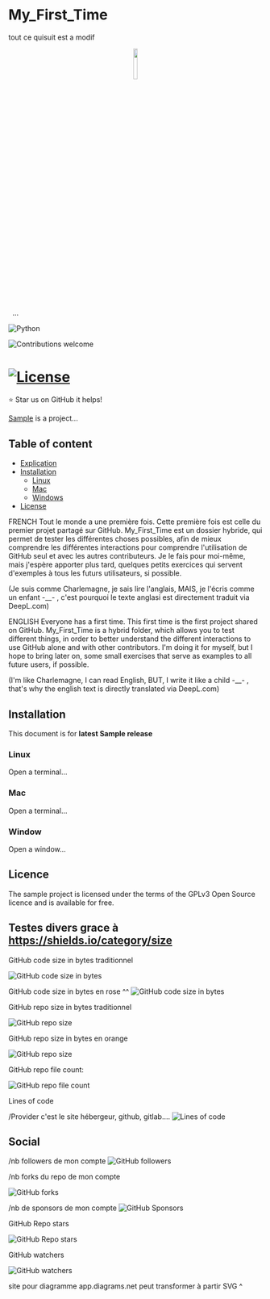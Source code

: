 # My_First_Time

tout ce quisuit est a modif

<p align="center"><img width=12.5% src="https://github.com/Arzyon/My_First_Time/images/logo.jpeg"></p>

<p align="center"><img width=35% srce="https://github.com/Arzyon/My_First_Time/images/title.png"></p>

&nbsp;&nbsp;...

![Python](https://img.shields.io/badge/python-v3.8+-blue.svg)

![Contributions welcome](https://img.shields.io/badge/contributions-welcomeorange.svg)

[![License](https://img.shields.io/badge/license-GPLv3-blue.svg)](https://www.gnu.org/licenses/gp1-3.0.fr.html)
&nbsp;
=======

:star: Star us on GitHub it helps! 

[Sample](http://sampleproject.com) is a project...

## Table of content
- [Explication](#Explication)
- [Installation](#installation)
	- [Linux](#linux)
	- [Mac](#Mac)
	- [Windows](#windows)
- [License](#license)



FRENCH 
Tout le monde a une première fois. Cette première fois est celle du premier projet partagé sur GitHub. My_First_Time est un dossier hybride, qui permet de tester les différentes choses possibles, afin de mieux comprendre les différentes interactions pour comprendre l'utilisation de GitHub seul et avec  les autres contributeurs. Je le fais pour moi-même, mais j'espère apporter plus tard, quelques petits exercices qui servent d'exemples à tous les futurs utilisateurs, si possible.

(Je suis comme Charlemagne, je sais lire l'anglais, MAIS, je l'écris comme un enfant -__- , c'est pourquoi le texte anglasi est directement traduit via DeepL.com)




ENGLISH 
Everyone has a first time. This first time is the first project shared on GitHub. My_First_Time is a hybrid folder, which allows you to test different things, in order to better understand the different interactions to use GitHub alone and with other contributors. I'm doing it for myself, but I hope to bring later on, some small exercises that serve as examples to all future users, if possible.

(I'm like Charlemagne, I can read English, BUT, I write it like a child -__- , that's why the english text is directly translated via DeepL.com)
## Installation
This document is for **latest Sample release** 

### Linux
Open a terminal...

### Mac
Open a terminal...

### Window
Open a window...

## Licence
The sample project is licensed under the terms of the GPLv3 Open Source licence and is available for free.







## Testes divers grace à https://shields.io/category/size
GitHub code size in bytes traditionnel
<!-- https://img.shields.io/github/languages/code-size/user/repo -->
![GitHub code size in bytes](https://img.shields.io/github/languages/code-size/Arzyon/My_First_Time)

GitHub code size in bytes en rose ^^
![GitHub code size in bytes](https://img.shields.io/github/languages/code-size/Arzyon/My_First_Time?color=pink)

GitHub repo size in bytes traditionnel
<!-- https://img.shields.io/github/repo-size/user/repo -->
![GitHub repo size](https://img.shields.io/github/repo-size/Arzyon/My_First_Time)

GitHub repo size in bytes en orange
<!-- https://img.shields.io/github/repo-size/user/repo?color=orange -->
![GitHub repo size](https://img.shields.io/github/repo-size/Arzyon/My_First_Time?color=orange)


GitHub repo file count:
<!-- https://img.shields.io/github/directory-file-count/user/repo?color=pink -->
![GitHub repo file count](https://img.shields.io/github/directory-file-count/Arzyon/My_First_Time?color=pink)



Lines of code
<!-- https://img.shields.io/tokei/lines/Provider/user/repo -->
/Provider c'est le site hébergeur, github, gitlab....
![Lines of code](https://img.shields.io/tokei/lines/github/Arzyon/My_First_Time)



## Social 
/nb followers de mon compte
![GitHub followers](https://img.shields.io/github/followers/Arzyon?style=social)

/nb forks du repo de mon compte
<!-- https://img.shields.io/github/forks/user/repo?style=social -->
![GitHub forks](https://img.shields.io/github/forks/Arzyon/My_First_Time?style=social)

/nb de sponsors de mon compte
![GitHub Sponsors](https://img.shields.io/github/sponsors/Arzyon?style=social)

GitHub Repo stars
<!-- https://img.shields.io/github/stars/user/repo?style=social -->
![GitHub Repo stars](https://img.shields.io/github/stars/Arzyon/My_First_Time?style=social)

GitHub watchers
<!-- https://img.shields.io/github/watchers/user/repo?style=social -->
![GitHub watchers](https://img.shields.io/github/watchers/Arzyon/My_First_Time?style=social)



site pour diagramme app.diagrams.net
peut transformer à partir SVG ^

